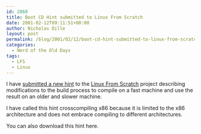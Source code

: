 ```yaml
---
id: 2860
title: Boot CD Hint submitted to Linux From Scratch
date: 2001-02-12T09:11:51+00:00
author: Nicholas Dille
layout: post
permalink: /blog/2001/02/12/boot-cd-hint-submitted-to-linux-from-scratch/
categories:
  - Nerd of the Old Days
tags:
  - LFS
  - Linux
---
```

I have [submitted a new hint](http://lists.linuxfromscratch.org/pipermail/lfs-dev/2001-February/011298.html) to the [Linux From Scratch](http://www.linuxfromscratch.org/) project describing modifications to the build process to compile on a fast machine and use the result on an older and slower machine.

I have called this hint crosscompiling x86 because it is limited to the x86 architecture and does not embrace compiling to different architectures.

You can also download this hint here.

